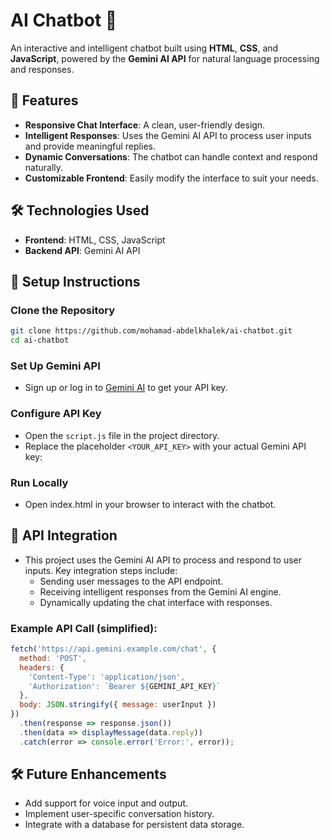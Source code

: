 # AI Chatbot 🤖

An interactive and intelligent chatbot built using **HTML**, **CSS**, and **JavaScript**, powered by the **Gemini AI API** for natural language processing and responses.

## 🚀 Features

- **Responsive Chat Interface**: A clean, user-friendly design.
- **Intelligent Responses**: Uses the Gemini AI API to process user inputs and provide meaningful replies.
- **Dynamic Conversations**: The chatbot can handle context and respond naturally.
- **Customizable Frontend**: Easily modify the interface to suit your needs.

## 🛠️ Technologies Used

- **Frontend**: HTML, CSS, JavaScript
- **Backend API**: Gemini AI API

## 🔧 Setup Instructions

### Clone the Repository

```bash
git clone https://github.com/mohamad-abdelkhalek/ai-chatbot.git
cd ai-chatbot
```
### Set Up Gemini API

- Sign up or log in to [Gemini AI](https://ai.google.dev/gemini-api/docs) to get your API key.

### Configure API Key

- Open the `script.js` file in the project directory.
- Replace the placeholder `<YOUR_API_KEY>` with your actual Gemini API key:

### Run Locally

- Open index.html in your browser to interact with the chatbot.

## 📜 API Integration

- This project uses the Gemini AI API to process and respond to user inputs. Key integration steps include:
  - Sending user messages to the API endpoint.
  - Receiving intelligent responses from the Gemini AI engine.
  - Dynamically updating the chat interface with responses.
 
### Example API Call (simplified):

```javascript
fetch('https://api.gemini.example.com/chat', {
  method: 'POST',
  headers: {
    'Content-Type': 'application/json',
    'Authorization': `Bearer ${GEMINI_API_KEY}`
  },
  body: JSON.stringify({ message: userInput })
})
  .then(response => response.json())
  .then(data => displayMessage(data.reply))
  .catch(error => console.error('Error:', error));
```

## 🛠️ Future Enhancements

- Add support for voice input and output.
- Implement user-specific conversation history.
- Integrate with a database for persistent data storage.



